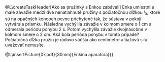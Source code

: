 @L\createTaskHeader[Ako sa pružinky s Enkou zabávali]
Enka umiestnila malé závažie medzi dve nenatiahnuté pružiny s počiatočnou dĺžkou $l_0$, ktoré sú na opačných koncoch pevne prichytené tak,
že sústava v pokoji vytvárala priamku. Následne vychýlila závažie v kolmom smere o $\SI{1}{\centi\metre}$ a odmerala
periódu pohybu $\SI{2}{\second}$. Potom vychýlila závažie dvojnásobne v kolmom smere o $\SI{2}{\centi\metre}$. Aká bola
perióda pohybu v tomto prípade? Počiatočná dĺžka pružín je rádovo väčšia ako centimetre a tiažovú silu uvažovať nemusíte.

@L\insertPicture{07.pdf}{30mm}{Enkina aparatúra}{}
